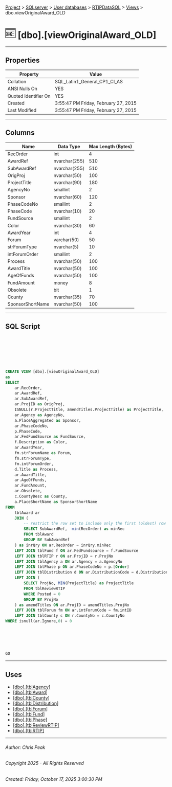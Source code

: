 #### 

[Project](../../../../index.md) > [SQLserver](../../../index.md) > [User databases](../../index.md) > [RTIPDataSQL](../index.md) > [Views](Views.md) > dbo.viewOriginalAward_OLD

# ![Views](../../../../Images/View32.png) [dbo].[viewOriginalAward_OLD]

---

## <a name="#properties"></a>Properties

| Property | Value |
|---|---|
| Collation | SQL_Latin1_General_CP1_CI_AS |
| ANSI Nulls On | YES |
| Quoted Identifier On | YES |
| Created | 3:55:47 PM Friday, February 27, 2015 |
| Last Modified | 3:55:47 PM Friday, February 27, 2015 |


---

## <a name="#columns"></a>Columns

| Name | Data Type | Max Length (Bytes) |
|---|---|---|
| RecOrder | int | 4 |
| AwardRef | nvarchar(255) | 510 |
| SubAwardRef | nvarchar(255) | 510 |
| OrigProj | nvarchar(50) | 100 |
| ProjectTitle | nvarchar(90) | 180 |
| AgencyNo | smallint | 2 |
| Sponsor | nvarchar(60) | 120 |
| PhaseCodeNo | smallint | 2 |
| PhaseCode | nvarchar(10) | 20 |
| FundSource | smallint | 2 |
| Color | nvarchar(30) | 60 |
| AwardYear | int | 4 |
| Forum | varchar(50) | 50 |
| strForumType | nvarchar(5) | 10 |
| intForumOrder | smallint | 2 |
| Process | nvarchar(50) | 100 |
| AwardTitle | nvarchar(50) | 100 |
| AgeOfFunds | nvarchar(50) | 100 |
| FundAmount | money | 8 |
| Obsolete | bit | 1 |
| County | nvarchar(35) | 70 |
| SponsorShortName | nvarchar(50) | 100 |


---

## <a name="#sqlscript"></a>SQL Script

```sql






CREATE VIEW [dbo].[viewOriginalAward_OLD]
as
SELECT
    ar.RecOrder,
    ar.AwardRef,
    ar.SubAwardRef,
    ar.ProjID as OrigProj,
    ISNULL(r.ProjectTitle, amendTitles.ProjectTitle) as ProjectTitle,
    ar.Agency as AgencyNo,
    a.PlaceAggregated as Sponsor,
    ar.PhaseCodeNo,
    p.PhaseCode,
    ar.FedFundSource as FundSource,
    f.Description as Color,
    ar.AwardYear,
    fm.strForumName as Forum,
	fm.strForumType,
	fm.intForumOrder,
    d.Title as Process,
    ar.AwardTitle,
    ar.AgeOfFunds,
    ar.FundAmount,
    ar.Obsolete,
	c.CountyDesc as County,
	a.PlaceShortName as SponsorShortName
FROM
    tblAward ar
    JOIN (
		-- restrict the row set to include only the first (oldest) row for each subaward
        SELECT SubAwardRef,  min(RecOrder) as minRec
        FROM tblAward
		GROUP BY SubAwardRef
    ) as inrQry ON ar.RecOrder = inrQry.minRec 
    LEFT JOIN tblFund f ON ar.FedFundsource = f.FundSource
    LEFT JOIN tblRTIP r ON ar.ProjID = r.ProjNo
    LEFT JOIN tblAgency a ON ar.Agency = a.AgencyNo
    LEFT JOIN tblPhase p ON ar.PhaseCodeNo = p.[Order]
    LEFT JOIN tblDistribution d ON ar.DistributionCode = d.DistributionCode
    LEFT JOIN (
		SELECT ProjNo, MIN(ProjectTitle) as ProjectTitle
		FROM tblReviewRTIP
		WHERE Posted = 0
		GROUP BY ProjNo
    ) as amendTitles ON ar.ProjID = amendTitles.ProjNo
    LEFT JOIN tblForum fm ON ar.intForumCode = fm.intID
	LEFT JOIN tblCounty c ON r.CountyNo = c.CountyNo
WHERE isnull(ar.Ignore,0) = 0





GO

```


---

## <a name="#uses"></a>Uses

* [[dbo].[tblAgency]](../Tables/dbo_tblAgency.md)
* [[dbo].[tblAward]](../Tables/dbo_tblAward.md)
* [[dbo].[tblCounty]](../Tables/dbo_tblCounty.md)
* [[dbo].[tblDistribution]](../Tables/dbo_tblDistribution.md)
* [[dbo].[tblForum]](../Tables/dbo_tblForum.md)
* [[dbo].[tblFund]](../Tables/dbo_tblFund.md)
* [[dbo].[tblPhase]](../Tables/dbo_tblPhase.md)
* [[dbo].[tblReviewRTIP]](../Tables/dbo_tblReviewRTIP.md)
* [[dbo].[tblRTIP]](../Tables/dbo_tblRTIP.md)


---

###### Author:  Chris Peak

###### Copyright 2025 - All Rights Reserved

###### Created: Friday, October 17, 2025 3:00:30 PM

